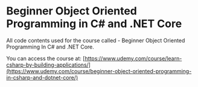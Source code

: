 # Beginner Object Oriented Programming in C# and .NET Core

All code contents used for the course called - Beginner Object Oriented Programming In C# and .NET Core.

You can access the course at: [https://www.udemy.com/course/learn-csharp-by-building-applications/](https://www.udemy.com/course/beginner-object-oriented-programming-in-csharp-and-dotnet-core/)

